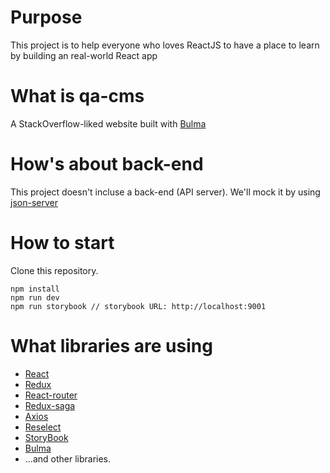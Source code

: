 # Purpose
This project is to help everyone who loves ReactJS to have a place to learn by building an real-world React app

# What is qa-cms
A StackOverflow-liked website built with [Bulma](https://bulma.io/)

# How's about back-end
This project doesn't incluse a back-end (API server). We'll mock it by using [json-server](https://github.com/typicode/json-server) 

# How to start
Clone this repository.

```npm
npm install
npm run dev
npm run storybook // storybook URL: http://localhost:9001
```

# What libraries are using
 - [React](https://reactjs.org/)
 - [Redux](https://redux.js.org/)
 - [React-router](https://github.com/ReactTraining/react-router)
 - [Redux-saga](https://github.com/redux-saga/redux-saga)
 - [Axios](https://github.com/axios/axios)
 - [Reselect](https://github.com/reactjs/reselect)
 - [StoryBook](https://github.com/storybooks/storybook)
 - [Bulma](https://bulma.io/)
 - ...and other libraries.
 
